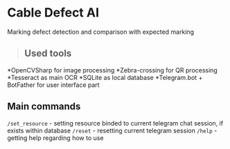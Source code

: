 # Cable Defect AI

Marking defect detection and comparison with expected marking

> ## Used tools
*OpenCVSharp for image processing
*Zebra-crossing for QR processing
*Tesseract as main OCR
*SQLite as local database
*Telegram.bot + BotFather for user interface part
## Main commands
```/set_resource``` - setting resource binded to current telegram chat session, if exists within database
```/reset``` - resetting current telegram session
```/help``` - getting help regarding how to use
